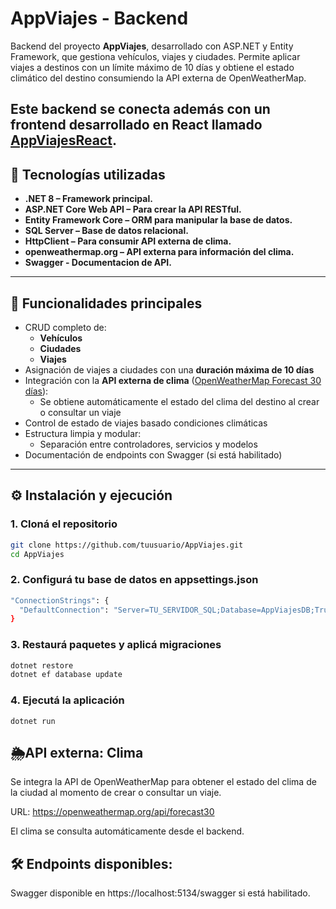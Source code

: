 # AppViajes - Backend

Backend del proyecto **AppViajes**, desarrollado con ASP.NET y Entity Framework, que gestiona vehículos, viajes y ciudades. 
Permite aplicar viajes a destinos con un límite máximo de 10 días y obtiene el estado climático del destino consumiendo la API externa de OpenWeatherMap.

Este backend se conecta además con un frontend desarrollado en React llamado [AppViajesReact](https://github.com/TadeoIuliani/Vista_test_wirsolut).
---

## 🚀 Tecnologías utilizadas

- **.NET 8 – Framework principal.**
- **ASP.NET Core Web API – Para crear la API RESTful.**
- **Entity Framework Core – ORM para manipular la base de datos.**
- **SQL Server – Base de datos relacional.**
- **HttpClient – Para consumir API externa de clima.**
- **openweathermap.org – API externa para información del clima.**
- **Swagger - Documentacion de API.**


---

## 📌 Funcionalidades principales

- CRUD completo de:
  - **Vehículos**
  - **Ciudades**
  - **Viajes**
- Asignación de viajes a ciudades con una **duración máxima de 10 días**
- Integración con la **API externa de clima** ([OpenWeatherMap Forecast 30 días](https://openweathermap.org/api/forecast30)):
  - Se obtiene automáticamente el estado del clima del destino al crear o consultar un viaje
- Control de estado de viajes basado condiciones climáticas
- Estructura limpia y modular:
  - Separación entre controladores, servicios y modelos
- Documentación de endpoints con Swagger (si está habilitado)

---

## ⚙️ Instalación y ejecución

### 1. Cloná el repositorio

```bash
git clone https://github.com/tuusuario/AppViajes.git
cd AppViajes
```

### 2. Configurá tu base de datos en appsettings.json
```bash
"ConnectionStrings": {
  "DefaultConnection": "Server=TU_SERVIDOR_SQL;Database=AppViajesDB;Trusted_Connection=True;"
}
```

### 3. Restaurá paquetes y aplicá migraciones
```bash
dotnet restore
dotnet ef database update
```

### 4. Ejecutá la aplicación
```
dotnet run
```


## 🌦API externa: Clima
Se integra la API de OpenWeatherMap para obtener el estado del clima de la ciudad al momento de crear o consultar un viaje.

URL: https://openweathermap.org/api/forecast30

El clima se consulta automáticamente desde el backend.


## 🛠 Endpoints disponibles:
Swagger disponible en https://localhost:5134/swagger si está habilitado.






